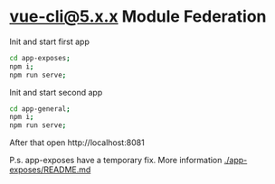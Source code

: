 # vue-cli@5.x.x Module Federation

Init and start first app
```bash
cd app-exposes;
npm i;
npm run serve;
```

Init and start second app
```bash
cd app-general;
npm i;
npm run serve;
```
After that open
http://localhost:8081

P.s. app-exposes have a temporary fix.
More information [./app-exposes/README.md](./app-exposes/README.md)
